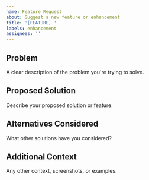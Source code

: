 ```yaml
---
name: Feature Request
about: Suggest a new feature or enhancement
title: '[FEATURE] '
labels: enhancement
assignees: ''
---
```


## Problem
A clear description of the problem you're trying to solve.

## Proposed Solution
Describe your proposed solution or feature.

## Alternatives Considered
What other solutions have you considered?

## Additional Context
Any other context, screenshots, or examples.
